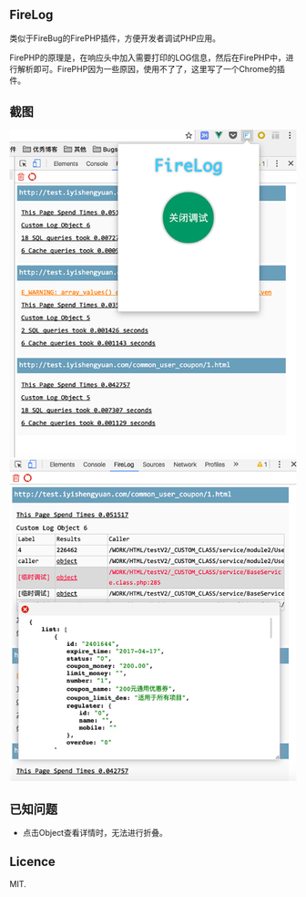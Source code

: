 ## FireLog

类似于FireBug的FirePHP插件，方便开发者调试PHP应用。

FirePHP的原理是，在响应头中加入需要打印的LOG信息，然后在FirePHP中，进行解析即可。FirePHP因为一些原因，使用不了了，这里写了一个Chrome的插件。

## 截图

![intro](./imgs/intro.png)
![detail](./imgs/detail.png)

## 已知问题

+ 点击Object查看详情时，无法进行折叠。

## Licence

MIT.
